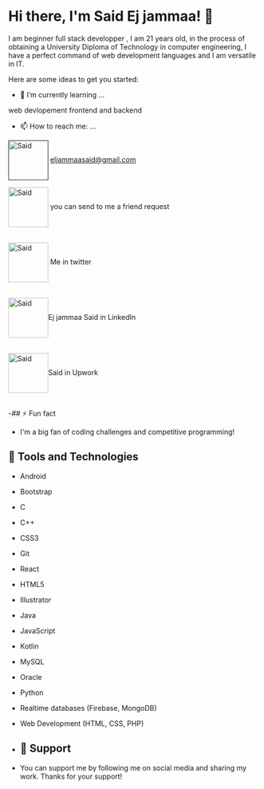 # Hi there, I'm Said Ej jammaa! 👋

I am beginner full stack developper , I am 21 years old, in the process of obtaining a University Diploma of Technology in computer engineering,  I have a perfect command of web development languages and I am versatile in IT.

Here are some ideas to get you started:

- 🌱 I’m currently learning ...
 
web devlopement frontend and backend 

- 📫 How to reach me: ...

 <a href="" target="blank"><img align="center" src="https://cdn1.iconfinder.com/data/icons/google-new-logos-1/32/gmail_new_logo-512.png" alt="Said" height="80" width="80" /></a> eljammaasaid@gmail.com
<!-- - <-- - - <a href="" target="blank"><img align="center" src="" alt="Mounir" height="30" width="40" /></a>--> 


 <a href="https://www.facebook.com/prince.eljammaa" target="blank"><img align="center" src="https://cdn2.iconfinder.com/data/icons/social-media-2285/512/1_Facebook_colored_svg_copy-512.png" alt="Said" height="80" width="80" /></a> you can send to me a friend request <br><br>
 
 <a href="https://twitter.com/ej_jammaa" target="blank"><img align="center" src="https://raw.githubusercontent.com/rahuldkjain/github-profile-readme-generator/master/src/images/icons/Social/twitter.svg" alt="Said" height="80" width="80" /></a> Me in twitter <br><br>

 <a href="https://www.linkedin.com/in/said-ej-jammaa-b10741242/" target="blank"><img align="center" src="https://imgs.search.brave.com/FjdgFvtMgVk2cDZzZtFtCuH8ONHET65sZPB2bhC7mmM/rs:fit:840:880:1/g:ce/aHR0cHM6Ly93d3cu/cGlrcG5nLmNvbS9w/bmdsL20vNTctNTcy/MDk3X2xpbmtlZGlu/LXRyYW5zcGFyZW50/LWljb24tbGlua2Vk/LWluLWxvZ28td2l0/aC13aGl0ZS5wbmc" alt="Said" height="80" width="80" /></a>Ej jammaa Said in LinkedIn<br><br> 


 <a href="https://www.upwork.com/freelancers/~011bc0a8f00334209c" target="blank"><img align="center" src="https://imgs.search.brave.com/WoAeEgb4m4Mga1wl6COZZGUwwJFtJJtkFCWekEHwW64/rs:fit:512:512:1/g:ce/aHR0cHM6Ly9jZG4u/aWNvbi1pY29ucy5j/b20vaWNvbnMyLzI2/OTkvUE5HLzUxMi91/cHdvcmtfbG9nb19p/Y29uXzE3MDMxMC5w/bmc" alt="Said" height="80" width="80" /></a>Said in Upwork <br><br>

-## ⚡ Fun fact
- I'm a big fan of coding challenges and competitive programming!

## 🔧 Tools and Technologies
- Android
- Bootstrap
- C
- C++
- CSS3
- Git
- React
- HTML5
- Illustrator
- Java
- JavaScript
- Kotlin
- MySQL
- Oracle
- Python
- Realtime databases (Firebase, MongoDB)
- Web Development (HTML, CSS, PHP)

- ## 🤝 Support
- You can support me by following me on social media and sharing my work. Thanks for your support!

